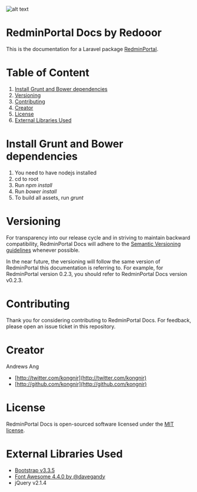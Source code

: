 ![alt text][logo]

[logo]: http://www.redooor.com/assets/img/redminportal_logo_sm.png "RedminPortal"

# RedminPortal Docs by Redooor

This is the documentation for a Laravel package [RedminPortal](https://github.com/redooor/redminportal).

# Table of Content
1. [Install Grunt and Bower dependencies](#install-grunt-and-bower-dependencies)
2. [Versioning](#versioning)
3. [Contributing](#contributing)
4. [Creator](#creator)
5. [License](#license)
6. [External Libraries Used](#external-libraries-used)

# Install Grunt and Bower dependencies

1. You need to have nodejs installed
3. cd to root
2. Run _npm install_
3. Run _bower install_
4. To build all assets, run _grunt_

# Versioning

For transparency into our release cycle and in striving to maintain backward compatibility, RedminPortal Docs will adhere to the [Semantic Versioning guidelines](http://semver.org/) whenever possible.

In the near future, the versioning will follow the same version of RedminPortal this documentation is referring to.
For example, for RedminPortal version 0.2.3, you should refer to RedminPortal Docs version v0.2.3.

# Contributing

Thank you for considering contributing to RedminPortal Docs.
For feedback, please open an issue ticket in this repository.

# Creator

Andrews Ang

* [http://twitter.com/kongnir](http://twitter.com/kongnir)
* [http://github.com/kongnir](http://github.com/kongnir)

# License

RedminPortal Docs is open-sourced software licensed under the [MIT license](http://opensource.org/licenses/MIT).

# External Libraries Used

* [Bootstrap v3.3.5](http://getbootstrap.com)
* [Font Awesome 4.4.0 by @davegandy](http://fontawesome.io)
* jQuery v2.1.4
